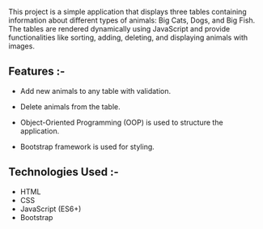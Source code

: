 This project is a simple application that displays three tables containing information about different types of animals: Big Cats, Dogs, and Big Fish. The tables are rendered dynamically using JavaScript and provide functionalities like sorting, adding, deleting, and displaying animals with images.

## Features :-

- Add new animals to any table with validation.

- Delete animals from the table.

- Object-Oriented Programming (OOP) is used to structure the application.

- Bootstrap framework is used for styling.

## Technologies Used :-

- HTML
- CSS
- JavaScript (ES6+)
- Bootstrap
